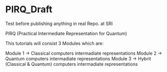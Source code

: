 # PIRQ_Draft

Test before publishing anything in real Repo. at SRI

PIRQ (Practical Intermediate Representation for Quantum)

This tutorials will consist 3 Modules which are:

Module 1 -> Classical computers intermadiate representations
Module 2 -> Quantum computers intermadiate representations
Module 3 -> Hybrit (Classical & Quantum) computers intermadiate representations
